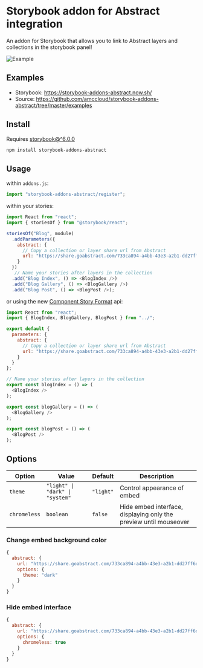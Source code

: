 # Storybook addon for Abstract integration

An addon for Storybook that allows you to link to Abstract layers and collections in the storybook panel!

![Example](https://i.imgur.com/EtAb6x3.gif)

## Examples

- Storybook: https://storybook-addons-abstract.now.sh/
- Source: https://github.com/amccloud/storybook-addons-abstract/tree/master/examples

## Install

Requires [storybook@^6.0.0](https://github.com/storybookjs/storybook/blob/next/CHANGELOG.md#600-august-10-2020)

```sh
npm install storybook-addons-abstract
```

## Usage

within `addons.js`:

```js
import "storybook-addons-abstract/register";
```

within your stories:

```js
import React from "react";
import { storiesOf } from "@storybook/react";

storiesOf("Blog", module)
  .addParameters({
    abstract: {
      // Copy a collection or layer share url from Abstract
      url: "https://share.goabstract.com/733ca894-a4bb-43e3-a2b1-dd27ff6d00c4"
    }
  })
   // Name your stories after layers in the collection
  .add("Blog Index", () => <BlogIndex />)
  .add("Blog Gallery", () => <BlogGallery />)
  .add("Blog Post", () => <BlogPost />);
```

or using the new [Component Story Format](https://storybook.js.org/docs/formats/component-story-format/) api:

```js
import React from "react";
import { BlogIndex, BlogGallery, BlogPost } from "../";

export default {
  parameters: {
    abstract: {
      // Copy a collection or layer share url from Abstract
      url: "https://share.goabstract.com/733ca894-a4bb-43e3-a2b1-dd27ff6d00c4"
    }
  }
};

// Name your stories after layers in the collection
export const blogIndex = () => (
  <BlogIndex />
);

export const blogGallery = () => (
  <BlogGallery />
);

export const blogPost = () => (
  <BlogPost />
);
```

## Options

| Option       | Value                           | Default   | Description                                                       |
|--------------|---------------------------------|-----------|-------------------------------------------------------------------|
| `theme`      | `"light" \| "dark" \| "system"` | `"light"` | Control appearance of embed                                       |
| `chromeless` | `boolean`                       | `false`   | Hide embed interface, displaying only the preview until mouseover |

### Change embed background color

```js
{
  abstract: {
    url: "https://share.goabstract.com/733ca894-a4bb-43e3-a2b1-dd27ff6d00c4",
    options: {
      theme: "dark"
    }
  }
}
```

### Hide embed interface

```js
{
  abstract: {
    url: "https://share.goabstract.com/733ca894-a4bb-43e3-a2b1-dd27ff6d00c4",
    options: {
      chromeless: true
    }
  }
}
```
